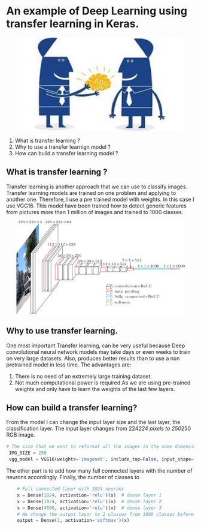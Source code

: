 # An example of Deep Learning using transfer learning in Keras.


<p align="center"> 
<img src="https://github.com/BardisRenos/TransferLearning/blob/master/transferLearning.jfif" width="450" height="250">
</p>


 
1. What is transfer learning ?
2. Why to use a transfer learnign model ?
3. How can build a transfer learning model ?


## What is transfer learning ?
Transfer learning is another approach that we can use to classify images. Transfer learning models are trained on one problem and applying to another one. Therefore, I use a pre trained model with weights. In this case I use VGG16. This model have been trained how to detect generic features from pictures more than 1 million of images and trained to 1000 classes. 

<p align="center"> 
<img src="https://github.com/BardisRenos/TransferLearning/blob/master/vgg16.jpg" width="450" height="250">
</p>


## Why to use transfer learning.
One most important Transfer learning, can be very useful because Deep convolutional neural network models may take days or even weeks to train on very large datasets. Also, produces better results than to use a non pretrained model in less time. The advantages are:
    
   1. There is no need of an extremely large training dataset.
   2. Not much computational power is required.As we are using pre-trained weights and only have to learn the weights of the last few layers.

## How can build a transfer learning?
From the model I can change the input layer size and the last layer, the classification layer. The input layer changes from 224*224 pixels to 250*250 RGB image.

```python
# The size that we want to reformat all the images in the same dimensions
 IMG_SIZE = 250
 vgg_model = VGG16(weights='imagenet', include_top=False, input_shape=(IMG_SIZE, IMG_SIZE, 3))
```

The other part is to add how many full connected layers with the number of neurons accordingly. Finally, the number of classes to  

```python
    # Full connected layer with 1024 neurons
    x = Dense(1024, activation='relu')(x)  # dense layer 1
    x = Dense(1024, activation='relu')(x)  # dense layer 2
    x = Dense(4096, activation='relu')(x)  # dense layer 3
    # We change the output leyar to 2 classes from 1000 classes before
    output = Dense(2, activation='softmax')(x)
```

